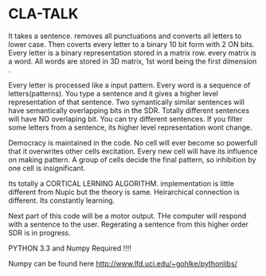 CLA-TALK
========

It takes a sentence. removes all punctuations and converts all letters to lower case. Then coverts every letter to a binary 10 bit form with 2 ON bits. Every letter is a binary representation stored in a matrix row. every matrix is a word. All words are stored in 3D matrix, 1st word being the first dimension .

Every letter is processed like a input pattern. Every word is a sequence of letters(patterns). You type a sentence and it gives a higher level representation of that sentence. Two symantically similar sentences will have semantically overlapping bits in the SDR. Totally different sentences will have NO overlaping bit. You can try different sentences. If you filter some letters from a sentence, its higher level representation wont change.

Democracy is maintained in the code. No cell will ever become so powerfull that it overwrites other cells excitation. Every new cell will have its influence on making pattern. A group of cells decide the final pattern, so inhibition by one cell is insignificant. 

Its totally a CORTICAL LERNING ALGORITHM. implementation is little different from Nupic but the theory is same. Heirarchical connection is different. Its constantly learning.

Next part of this code will be a motor output. THe computer will respond with a sentence to the user. Regerating a sentence from this higher order SDR is in progress.

PYTHON 3.3 and Numpy Required !!!!

Numpy can be found here http://www.lfd.uci.edu/~gohlke/pythonlibs/
